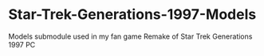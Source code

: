 # Star-Trek-Generations-1997-Models
Models submodule used in my fan game Remake of Star Trek Generations 1997 PC
